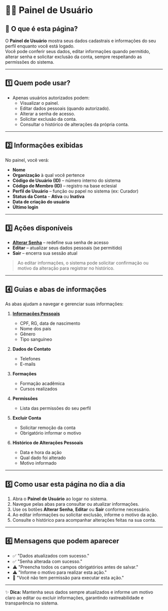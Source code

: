 # 🧑‍💼 Painel de Usuário

## 📄 O que é esta página?
O **Painel de Usuário** mostra seus dados cadastrais e informações do seu perfil enquanto você está logado.  
Você pode conferir seus dados, editar informações quando permitido, alterar senha e solicitar exclusão da conta, sempre respeitando as permissões do sistema.

---

## 1️⃣ Quem pode usar?
- Apenas usuários autorizados podem:  
  - Visualizar o painel.  
  - Editar dados pessoais (quando autorizado).  
  - Alterar a senha de acesso.  
  - Solicitar exclusão da conta.  
  - Consultar o histórico de alterações da própria conta.

---

## 2️⃣ Informações exibidas
No painel, você verá:  
- **Nome**  
- **Organização** à qual você pertence  
- **Código de Usuário (ID)** – número interno do sistema  
- **Código de Membro (ID)** – registro na base eclesial  
- **Perfil de Usuário** – função ou papel no sistema (ex: Curador)  
- **Status da Conta** – **Ativa** ou **Inativa**  
- **Data de criação do usuário**  
- **Último login**  

---

## 3️⃣ Ações disponíveis
- [**Alterar Senha**](/0.%20Primeiro%20Acesso%20e%20Login/0.3%20redefinicao-de-senha.md) – redefine sua senha de acesso  
- **Editar** – atualizar seus dados pessoais (se permitido)  
- **Sair** – encerra sua sessão atual  

> Ao editar informações, o sistema pode solicitar confirmação ou motivo da alteração para registrar no histórico.

---

## 4️⃣ Guias e abas de informações
As abas ajudam a navegar e gerenciar suas informações:  

1. [**Informações Pessoais**](1.1%20painel-de-usuario.md)  
   - CPF, RG, data de nascimento  
   - Nome dos pais  
   - Gênero  
   - Tipo sanguíneo  

2. **Dados de Contato**  
   - Telefones  
   - E-mails  

3. **Formações**  
   - Formação acadêmica  
   - Cursos realizados  

4. **Permissões**  
   - Lista das permissões do seu perfil  

5. **Excluir Conta**  
   - Solicitar remoção da conta  
   - Obrigatório informar o motivo  

6. **Histórico de Alterações Pessoais**  
   - Data e hora da ação  
   - Qual dado foi alterado  
   - Motivo informado  

---

## 5️⃣ Como usar esta página no dia a dia
1. Abra o **Painel de Usuário** ao logar no sistema.  
2. Navegue pelas abas para consultar ou atualizar informações.  
3. Use os botões **Alterar Senha**, **Editar** ou **Sair** conforme necessário.  
4. Ao editar informações ou solicitar exclusão, informe o motivo da ação.  
5. Consulte o histórico para acompanhar alterações feitas na sua conta.  

---

## 6️⃣ Mensagens que podem aparecer
- ✅ "Dados atualizados com sucesso."  
- ✅ "Senha alterada com sucesso."  
- ⚠️ "Preencha todos os campos obrigatórios antes de salvar."  
- ⚠️ "Informe o motivo para realizar esta ação."  
- 🚫 "Você não tem permissão para executar esta ação."

---

✨ **Dica:** Mantenha seus dados sempre atualizados e informe um motivo claro ao editar ou excluir informações, garantindo rastreabilidade e transparência no sistema.